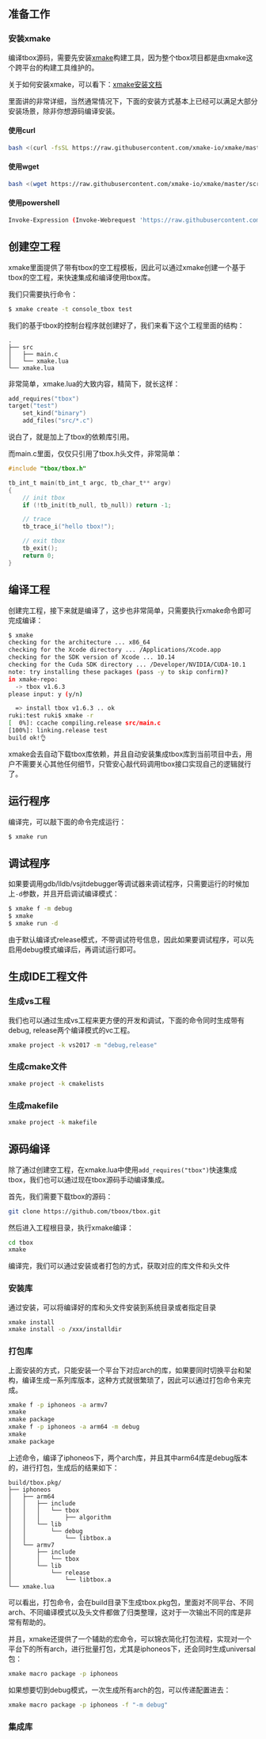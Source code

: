 
## 准备工作

### 安装xmake

编译tbox源码，需要先安装[xmake](https://github.com/xmake-io/xmake)构建工具，因为整个tbox项目都是由xmake这个跨平台的构建工具维护的。

关于如何安装xmake，可以看下：[xmake安装文档](https://xmake.io/#/zh-cn/guide/installation)

里面讲的非常详细，当然通常情况下，下面的安装方式基本上已经可以满足大部分安装场景，除非你想源码编译安装。

#### 使用curl

```bash
bash <(curl -fsSL https://raw.githubusercontent.com/xmake-io/xmake/master/scripts/get.sh)
```

#### 使用wget

```bash
bash <(wget https://raw.githubusercontent.com/xmake-io/xmake/master/scripts/get.sh -O -)
```

#### 使用powershell

```bash
Invoke-Expression (Invoke-Webrequest 'https://raw.githubusercontent.com/xmake-io/xmake/master/scripts/get.ps1' -UseBasicParsing).Content
```

## 创建空工程

xmake里面提供了带有tbox的空工程模板，因此可以通过xmake创建一个基于tbox的空工程，来快速集成和编译使用tbox库。

我们只需要执行命令：

```bash
$ xmake create -t console_tbox test
```

我们的基于tbox的控制台程序就创建好了，我们来看下这个工程里面的结构：

```
.
├── src
│   ├── main.c
│   └── xmake.lua
└── xmake.lua
```

非常简单，xmake.lua的大致内容，精简下，就长这样：

```lua
add_requires("tbox")
target("test")
    set_kind("binary")
    add_files("src/*.c")
```

说白了，就是加上了tbox的依赖库引用。

而main.c里面，仅仅只引用了tbox.h头文件，非常简单：

```c
#include "tbox/tbox.h"

tb_int_t main(tb_int_t argc, tb_char_t** argv)
{
    // init tbox
    if (!tb_init(tb_null, tb_null)) return -1;

    // trace
    tb_trace_i("hello tbox!");

    // exit tbox
    tb_exit();
    return 0;
}
```

## 编译工程

创建完工程，接下来就是编译了，这步也非常简单，只需要执行xmake命令即可完成编译：

```bash
$ xmake
checking for the architecture ... x86_64
checking for the Xcode directory ... /Applications/Xcode.app
checking for the SDK version of Xcode ... 10.14
checking for the Cuda SDK directory ... /Developer/NVIDIA/CUDA-10.1
note: try installing these packages (pass -y to skip confirm)?
in xmake-repo:
  -> tbox v1.6.3 
please input: y (y/n)

  => install tbox v1.6.3 .. ok                                                                                                                                                    
ruki:test ruki$ xmake -r 
[  0%]: ccache compiling.release src/main.c
[100%]: linking.release test
build ok!👌
```

xmake会去自动下载tbox库依赖，并且自动安装集成tbox库到当前项目中去，用户不需要关心其他任何细节，只管安心敲代码调用tbox接口实现自己的逻辑就行了。

## 运行程序

编译完，可以敲下面的命令完成运行：

```bash
$ xmake run
```

## 调试程序

如果要调用gdb/lldb/vsjitdebugger等调试器来调试程序，只需要运行的时候加上`-d`参数，并且开启调试编译模式：

```bash
$ xmake f -m debug
$ xmake
$ xmake run -d
```

由于默认编译式release模式，不带调试符号信息，因此如果要调试程序，可以先启用debug模式编译后，再调试运行即可。

## 生成IDE工程文件

### 生成vs工程

我们也可以通过生成vs工程来更方便的开发和调试，下面的命令同时生成带有debug, release两个编译模式的vc工程。

```bash
xmake project -k vs2017 -m "debug,release"
```

### 生成cmake文件

```bash
xmake project -k cmakelists
```

### 生成makefile

```bash
xmake project -k makefile
```

## 源码编译

除了通过创建空工程，在xmake.lua中使用`add_requires("tbox")`快速集成tbox，我们也可以通过现在tbox源码手动编译集成。

首先，我们需要下载tbox的源码：

```bash
git clone https://github.com/tboox/tbox.git
```

然后进入工程根目录，执行xmake编译：

```bash
cd tbox
xmake
```

编译完，我们可以通过安装或者打包的方式，获取对应的库文件和头文件

### 安装库

通过安装，可以将编译好的库和头文件安装到系统目录或者指定目录

```bash
xmake install 
xmake install -o /xxx/installdir
```

### 打包库

上面安装的方式，只能安装一个平台下对应arch的库，如果要同时切换平台和架构，编译生成一系列库版本，这种方式就很繁琐了，因此可以通过打包命令来完成。

```bash
xmake f -p iphoneos -a armv7
xmake
xmake package
xmake f -p iphoneos -a arm64 -m debug
xmake
xmake package
```

上述命令，编译了iphoneos下，两个arch库，并且其中arm64库是debug版本的，进行打包，生成后的结果如下：

```
build/tbox.pkg/
├── iphoneos
│   ├── arm64
│   │   ├── include
│   │   │   └── tbox
│   │   │       ├── algorithm
│   │   └── lib
│   │       └── debug
│   │           └── libtbox.a
│   └── armv7
│       ├── include
│       │   └── tbox
│       └── lib
│           └── release
│               └── libtbox.a
└── xmake.lua
```

可以看出，打包命令，会在build目录下生成tbox.pkg包，里面对不同平台、不同arch、不同编译模式以及头文件都做了归类整理，这对于一次输出不同的库是非常有帮助的。

并且，xmake还提供了一个辅助的宏命令，可以锦衣简化打包流程，实现对一个平台下的所有arch，进行批量打包，尤其是iphoneos下，还会同时生成universal包：

```bash
xmake macro package -p iphoneos
```

如果想要切到debug模式，一次生成所有arch的包，可以传递配置进去：

```bash
xmake macro package -p iphoneos -f "-m debug"
```

### 集成库
